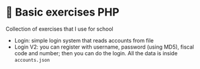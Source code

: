 # 🐘 Basic exercises PHP
Collection of exercises that I use for school
- Login: simple login system that reads accounts from file
- Login V2: you can register with username, password (using MD5), fiscal code and number; then you can do the login. All the data is inside ``` accounts.json ```
